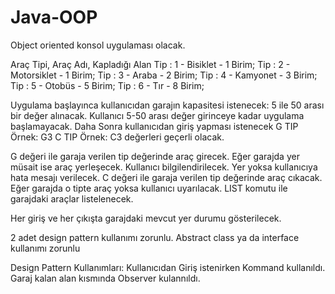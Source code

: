 # Java-OOP
 
Object oriented konsol uygulaması olacak.

Araç Tipi, Araç Adı, Kapladığı Alan
Tip : 1 - Bisiklet  - 1 Birim;
Tip : 2 - Motorsiklet - 1 Birim;
Tip : 3 - Araba - 2 Birim;
Tip : 4 - Kamyonet - 3 Birim;
Tip : 5 - Otobüs - 5 Birim;
Tip : 6 - Tır -  8 Birim;

Uygulama başlayınca kullanıcıdan garajın kapasitesi istenecek: 5 ile 50 arası bir değer alınacak. Kullanıcı 5-50 arası değer girinceye kadar uygulama başlamayacak.
Daha Sonra kullanıcıdan giriş yapması istenecek
G TIP Örnek: G3
C TIP Örnek: C3
değerleri geçerli olacak.

G değeri ile garaja verilen tip değerinde araç girecek. Eğer garajda yer müsait ise araç yerleşecek. Kullanıcı bilgilendirilecek. Yer yoksa kullanıcıya hata mesajı verilecek.
C değeri ile garaja verilen tip değerinde araç cıkacak. Eğer garajda o tipte araç yoksa kullanıcı uyarılacak.
LIST komutu ile garajdaki araçlar listelenecek.

Her giriş ve her çıkışta garajdaki mevcut yer durumu gösterilecek.

2 adet design pattern kullanımı zorunlu.
Abstract class ya da interface kullanımı zorunlu

Design Pattern Kullanımları:
Kullanıcıdan Giriş istenirken Kommand kullanıldı.
Garaj kalan alan kısmında Observer kulannıldı.
